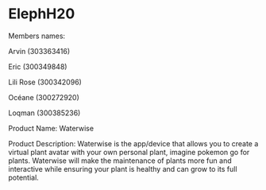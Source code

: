 # ElephH20

Members names:

Arvin (303363416)

Eric (300349848)

Lili Rose (300342096) 

Océane (300272920)

Loqman (300385236)

Product Name: Waterwise

Product Description:
Waterwise is the app/device that allows you to create a virtual plant avatar with your own personal plant, imagine pokemon go for plants. Waterwise will make the maintenance of
plants more fun and interactive while ensuring your plant is healthy and can grow to its full potential.
